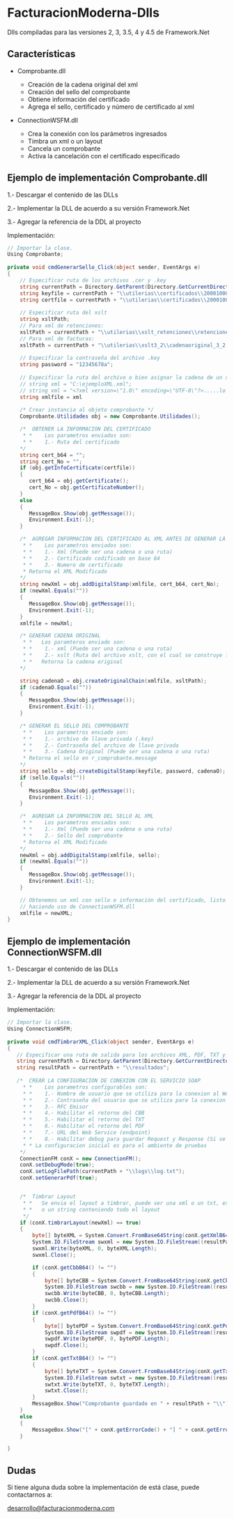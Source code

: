 FacturacionModerna-Dlls
=======================

Dlls compiladas para las versiones 2, 3, 3.5, 4 y 4.5 de Framework.Net


## Características

* Comprobante.dll
  * Creación de la cadena original del xml
  * Creación del sello del comprobante
  * Obtiene información del certificado
  * Agrega el sello, certificado y número de certificado al xml

* ConnectionWSFM.dll
  * Crea la conexión con los parámetros ingresados
  * Timbra un xml o un layout
  * Cancela un comprobante
  * Activa la cancelación con el certificado especificado


## Ejemplo de implementación Comprobante.dll

1.- Descargar el contenido de las DLLs
 
2.- Implementar la DLL de acuerdo a su versión Framework.Net

3.- Agregar la referencia de la DDL al proyecto

Implementación:
```C#
// Importar la clase.
Using Comprobante;
 
private void cmdGenerarSello_Click(object sender, EventArgs e)
{
    // Especificar ruta de los archivos .cer y .key
    string currentPath = Directory.GetParent(Directory.GetCurrentDirectory()).Parent.Parent.Parent.FullName;
    string keyfile = currentPath + "\\utilerias\\certificados\\20001000000300022759.key";
    string certfile = currentPath + "\\utilerias\\certificados\\20001000000300022759.cer";
    
    // Especificar ruta del xslt 
    string xsltPath;
    // Para xml de retenciones:
    xsltPath = currentPath + "\\utilerias\\xslt_retenciones\\retenciones.xslt";
    // Para xml de facturas:
    xsltPath = currentPath + "\\utilerias\\xslt3_2\\cadenaoriginal_3_2.xslt";
    
    // Especificar la contraseña del archivo .key
    string password = "12345678a";
    
    // Especificar la ruta del archivo o bien asignar la cadena de un xml, ejemplos
    // string xml = "C:\ejemploXML.xml";
    // string xml = "<?xml version=\"1.0\" encoding=\"UTF-8\"?>.....lo demas del xml....."
    string xmlfile = xml
    
    /* Crear instancia al objeto comprobante */
    Comprobante.Utilidades obj = new Comprobante.Utilidades();

    /*  OBTENER LA INFORMACION DEL CERTIFICADO
     * *    Los parametros enviados son:
     * *    1.- Ruta del certificado
    */
    string cert_b64 = "";
    string cert_No = "";
    if (obj.getInfoCertificate(certfile))
    {
       cert_b64 = obj.getCertificate();
       cert_No = obj.getCertificateNumber();
    }
    else
    {
       MessageBox.Show(obj.getMessage());
       Environment.Exit(-1);
    }

    /*  AGREGAR INFORMACION DEL CERTIFICADO AL XML ANTES DE GENERAR LA CADENA ORIGINA
     * *    Los parametros enviados son:
     * *    1.- Xml (Puede ser una cadena o una ruta)
     * *    2.- Certificado codificado en base 64
     * *    3.- Numero de certificado
     * Retorna el XML Modificado
    */
    string newXml = obj.addDigitalStamp(xmlfile, cert_b64, cert_No);
    if (newXml.Equals(""))
    {
       MessageBox.Show(obj.getMessage());
       Environment.Exit(-1);
    }
    xmlfile = newXml;

    /* GENERAR CADENA ORIGINAL
     * *   Los paramteros enviado son:
     * *    1.- xml (Puede ser una cadena o una ruta)
     * *    2.- xslt (Ruta del archivo xslt, con el cual se construye la cadena original)
     * *   Retorna la cadena original
    */

    string cadenaO = obj.createOriginalChain(xmlfile, xsltPath);
    if (cadenaO.Equals(""))
    {
       MessageBox.Show(obj.getMessage());
       Environment.Exit(-1);
    }

    /* GENERAR EL SELLO DEL COMPROBANTE
     * *    Los parametros enviado son:
     * *    1.- archivo de llave privada (.key)
     * *    2.- Contraseña del archivo de llave privada
     * *    3.- Cadena Original (Puede ser una cadena o una ruta)
     * Retorna el sello en r_comprobante.message
    */
    string sello = obj.createDigitalStamp(keyfile, password, cadenaO);
    if (sello.Equals(""))
    {
       MessageBox.Show(obj.getMessage());
       Environment.Exit(-1);
    }

    /*  AGREGAR LA INFORMACION DEL SELLO AL XML
     * *    Los parametros enviados son:
     * *    1.- Xml (Puede ser una cadena o una ruta)
     * *    2.- Sello del comprobante
     * Retorna el XML Modificado
    */
    newXml = obj.addDigitalStamp(xmlfile, sello);
    if (newXml.Equals(""))
    {
       MessageBox.Show(obj.getMessage());
       Environment.Exit(-1);
    }

    // Obtenemos un xml con sello e información del certificado, listo para ser timbrado
    // haciendo uso de ConnectionWSFM.dll
    xmlfile = newXML;
}
```


## Ejemplo de implementación ConnectionWSFM.dll

1.- Descargar el contenido de las DLLs
 
2.- Implementar la DLL de acuerdo a su versión Framework.Net

3.- Agregar la referencia de la DDL al proyecto

Implementación:
```C#
// Importar la clase.
Using ConnectionWSFM;
 
private void cmdTimbrarXML_Click(object sender, EventArgs e)
{
   // Especificar una ruta de salida para los archivos XML, PDF, TXT y CBB (Opcional)
   string currentPath = Directory.GetParent(Directory.GetCurrentDirectory()).Parent.Parent.Parent.FullName;
   string resultPath = currentPath + "\\resultados";
   
   /*  CREAR LA CONFIGURACION DE CONEXION CON EL SERVICIO SOAP
	 * *    Los parametros configurables son:
	 * *    1.- Nombre de usuario que se utiliza para la conexion al Web Service
	 * *    2.- Contraseña del usuario que se utiliza para la conexion al Web Service
	 * *    3.- RFC Emisor
	 * *    4.- Habilitar el retorno del CBB
	 * *    5.- Habilitar el retorno del TXT
	 * *    6.- Habilitar el retorno del PDF
	 * *    7.- URL del Web Service (endpoint)
	 * *    8.- Habilitar debug para guardar Request y Response (Si se habilita, se debe de especificar una ruta del archivo log)
	 * * La configuracion inicial es para el ambiente de pruebas
	*/
	ConnectionFM conX = new ConnectionFM();
	conX.setDebugMode(true);
	conX.setLogFilePath(currentPath + "\\logs\\log.txt");
	conX.setGenerarPdf(true);


	/*  Timbrar Layout
	 * *   Se envia el layout a timbrar, puede ser una xml o un txt, especificando la ruta del archivo
	 * *   o un string conteniendo todo el layout
	 */
	if (conX.timbrarLayout(newXml) == true)
	{
		byte[] byteXML = System.Convert.FromBase64String(conX.getXmlB64());
		System.IO.FileStream swxml = new System.IO.FileStream((resultPath + ("\\" + (conX.getUuid() + ".xml"))), System.IO.FileMode.Create);
		swxml.Write(byteXML, 0, byteXML.Length);
		swxml.Close();

		if (conX.getCbbB64() != "")
		{
			byte[] byteCBB = System.Convert.FromBase64String(conX.getCbbB64());
			System.IO.FileStream swcbb = new System.IO.FileStream((resultPath + ("\\" + (conX.getUuid() + ".png"))), System.IO.FileMode.Create);
			swcbb.Write(byteCBB, 0, byteCBB.Length);
			swcbb.Close();
		}
		if (conX.getPdfB64() != "")
		{
			byte[] bytePDF = System.Convert.FromBase64String(conX.getPdfB64());
			System.IO.FileStream swpdf = new System.IO.FileStream((resultPath + ("\\" + (conX.getUuid() + ".pdf"))), System.IO.FileMode.Create);
			swpdf.Write(bytePDF, 0, bytePDF.Length);
			swpdf.Close();
		}
		if (conX.getTxtB64() != "")
		{
			byte[] byteTXT = System.Convert.FromBase64String(conX.getTxtB64());
			System.IO.FileStream swtxt = new System.IO.FileStream((resultPath + ("\\" + (conX.getUuid() + ".txt"))), System.IO.FileMode.Create);
			swtxt.Write(byteTXT, 0, byteTXT.Length);
			swtxt.Close();
		}
		MessageBox.Show("Comprobante guardado en " + resultPath + "\\");
	}
	else
	{
		MessageBox.Show("[" + conX.getErrorCode() + "] " + conX.getErrorMessage());
	}

}
```
## Dudas
Si tiene alguna duda sobre la implementación de está clase, puede contactarnos a: 

desarrollo@facturacionmoderna.com 

[1]: https://github.com/facturacionmoderna/FacturacionModerna-CSharp/blob/master/TimbradoCancelado/TimbradoCancelado/frmEjemplos.cs

